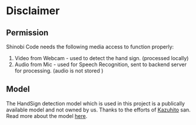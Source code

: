 # Disclaimer

## Permission
Shinobi Code needs the following media access to function properly:

1. Video from Webcam - used to detect the hand sign. (processed locally)
2. Audio from Mic - used for Speech Recognition, sent to backend server for processing. (audio is not stored )

## Model
The HandSign detection model which is used in this project is a publically available model and not owned by us.
Thanks to the efforts of [Kazuhito](https://github.com/Kazuhito00) san.  
Read more about the model [here](/docs/model.md).